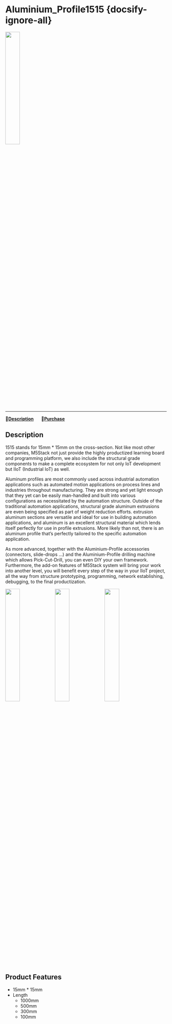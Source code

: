 # Aluminium_Profile1515 {docsify-ignore-all}

<img src="assets/img/product_pics/1515/ap/ap_ap_01.jpg" width="30%" height="30%">

***

:memo:**[Description](#Description)**&nbsp;&nbsp;&nbsp;&nbsp;&nbsp;&nbsp;🛒**[Purchase](https://item.taobao.com/item.htm?spm=a2oq0.12575281.0.0.504a1debWyi50z&ft=t&id=595251446790)**

## Description

1515 stands for 15mm * 15mm on the cross-section. Not like most other companies,  M5Stack not just provide the highly productized learning board and programming platform, we also include the structural grade components to make a complete ecosystem for not only IoT development but IIoT (Industrial IoT) as well. 

Aluminum profiles are most commonly used across industrial automation applications such as automated motion applications on process lines and industries throughout manufacturing. They are strong and yet light enough that they yet can be easily man-handled and built into various configurations as necessitated by the automation structure.  Outside of the traditional automation applications, structural grade aluminum extrusions are even being specified as part of weight reduction efforts.  extrusion aluminum sections are versatile and ideal for use in building automation applications, and aluminum is an excellent structural material which lends itself perfectly for use in profile extrusions. More likely than not, there is an aluminum profile that’s perfectly tailored to the specific automation application.

As more advanced,  together with the  Aluminium-Profile accessories (connectors, slide-drops ...) and the Aluminium-Profile drilling machine which allows Pick-Cut-Drill,  you can even DIY your own framework. Furthermore, the add-on features of M5Stack system will bring your work into another level, you will benefit every step of the way in your IIoT project, all the way from structure prototyping, programming, network establishing, debugging, to the final productization.

<img src="assets/img/product_pics/1515/corner/1515_corner_03.jpg" width="30%" height="30%">

<!--*Notice: We don't offer tapping Aluminium-Profile by default, in order to make the M4 screw fixed in the Aluminium-Profile, you need to tap the Aluminium-Profile with tapping machine,please refer to the picture below*-->

<img src="assets/img/product_pics/1515/ap/ap_ap_02.jpg" width="30%" height="30%">
<img src="assets/img/product_pics/1515/ap/ap_ap_03.jpg" width="30%" height="30%">

## Product Features
- 15mm * 15mm
- Length
  -  1000mm
  -  500mm
  -  300mm
  -  100mm
